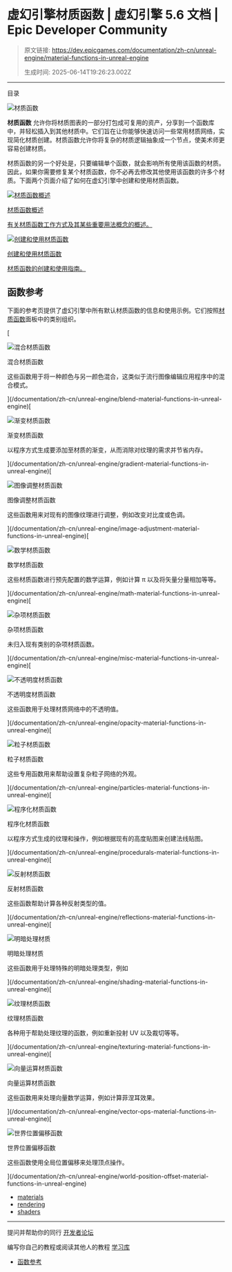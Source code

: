 # 虚幻引擎材质函数 | 虚幻引擎 5.6 文档 | Epic Developer Community

> 原文链接: https://dev.epicgames.com/documentation/zh-cn/unreal-engine/material-functions-in-unreal-engine
> 
> 生成时间: 2025-06-14T19:26:23.002Z

---

目录

![材质函数](https://dev.epicgames.com/community/api/documentation/image/08df2c5b-bc0b-4530-a6b1-cfdd11bf4354?resizing_type=fill&width=1920&height=335)

**材质函数** 允许你将材质图表的一部分打包成可复用的资产，分享到一个函数库中，并轻松插入到其他材质中。它们旨在让你能够快速访问一些常用材质网络，实现简化材质创建。材质函数允许你将复杂的材质逻辑抽象成一个节点，使美术师更容易创建材质。

材质函数的另一个好处是，只要编辑单个函数，就会影响所有使用该函数的材质。因此，如果你需要修复某个材质函数，你不必再去修改其他使用该函数的许多个材质。下面两个页面介绍了如何在虚幻引擎中创建和使用材质函数。

[](/documentation/zh-cn/unreal-engine/unreal-engine-material-functions-overview)

[![材质函数概述](https://d1iv7db44yhgxn.cloudfront.net/documentation/images/7c492654-47f8-463a-8c04-0660e29f5db2/material-functions-overview-topic.png)](/documentation/zh-cn/unreal-engine/unreal-engine-material-functions-overview)

[材质函数概述](/documentation/zh-cn/unreal-engine/unreal-engine-material-functions-overview)

[有关材质函数工作方式及其某些重要用法概念的概述。](/documentation/zh-cn/unreal-engine/unreal-engine-material-functions-overview)

[](/documentation/zh-cn/unreal-engine/creating-and-using-material-functions-in-unreal-engine)

[![创建和使用材质函数](https://d1iv7db44yhgxn.cloudfront.net/documentation/images/c02b3454-052f-4e70-9328-f341031df673/creating-material-functions-topic.png)](/documentation/zh-cn/unreal-engine/creating-and-using-material-functions-in-unreal-engine)

[创建和使用材质函数](/documentation/zh-cn/unreal-engine/creating-and-using-material-functions-in-unreal-engine)

[材质函数的创建和使用指南。](/documentation/zh-cn/unreal-engine/creating-and-using-material-functions-in-unreal-engine)

## 函数参考

下面的参考页提供了虚幻引擎中所有默认材质函数的信息和使用示例。它们按照[材质函数](/documentation/404)面板中的类别组织。

[

![混合材质函数](https://d1iv7db44yhgxn.cloudfront.net/documentation/images/94c61f07-cbd6-43fb-96f4-908bfd04611b/blends.png)

混合材质函数

这些函数用于将一种颜色与另一颜色混合，这类似于流行图像编辑应用程序中的混合模式。





](/documentation/zh-cn/unreal-engine/blend-material-functions-in-unreal-engine)[

![渐变材质函数](https://d1iv7db44yhgxn.cloudfront.net/documentation/images/d968a453-f90b-454a-818f-d7bd1655a80a/gradients.png)

渐变材质函数

以程序方式生成要添加至材质的渐变，从而消除对纹理的需求并节省内存。





](/documentation/zh-cn/unreal-engine/gradient-material-functions-in-unreal-engine)[

![图像调整材质函数](https://d1iv7db44yhgxn.cloudfront.net/documentation/images/1812809e-c749-4861-b26e-ec8e3d17e2f8/imageadjustment.png)

图像调整材质函数

这些函数用来对现有的图像纹理进行调整，例如改变对比度或色调。





](/documentation/zh-cn/unreal-engine/image-adjustment-material-functions-in-unreal-engine)[

![数学材质函数](https://d1iv7db44yhgxn.cloudfront.net/documentation/images/4c7942e5-5af5-440d-9843-c95b40961704/math.png)

数学材质函数

这些材质函数进行预先配置的数学运算，例如计算 π 以及将矢量分量相加等等。





](/documentation/zh-cn/unreal-engine/math-material-functions-in-unreal-engine)[

![杂项材质函数](https://d1iv7db44yhgxn.cloudfront.net/documentation/images/bb9ca37b-31f4-44eb-a47e-1f69875a8aba/misc.png)

杂项材质函数

未归入现有类别的杂项材质函数。





](/documentation/zh-cn/unreal-engine/misc-material-functions-in-unreal-engine)[

![不透明度材质函数](https://d1iv7db44yhgxn.cloudfront.net/documentation/images/d5b75410-8c1d-4733-bdef-ae1c4bfc30de/opacity.png)

不透明度材质函数

这些函数用于处理材质网络中的不透明值。





](/documentation/zh-cn/unreal-engine/opacity-material-functions-in-unreal-engine)[

![粒子材质函数](https://d1iv7db44yhgxn.cloudfront.net/documentation/images/9804d24b-f620-4adc-8920-71aa7fd117c6/particles.png)

粒子材质函数

这些专用函数用来帮助设置复杂粒子网络的外观。





](/documentation/zh-cn/unreal-engine/particles-material-functions-in-unreal-engine)[

![程序化材质函数](https://d1iv7db44yhgxn.cloudfront.net/documentation/images/3f0b86b8-6239-4f6a-87c5-1ba16dc6fb7f/procedurals.png)

程序化材质函数

以程序方式生成的纹理和操作，例如根据现有的高度贴图来创建法线贴图。





](/documentation/zh-cn/unreal-engine/procedurals-material-functions-in-unreal-engine)[

![反射材质函数](https://d1iv7db44yhgxn.cloudfront.net/documentation/images/baf6edeb-a6b8-47d8-8270-763a21348422/reflections.png)

反射材质函数

这些函数帮助计算各种反射类型的值。





](/documentation/zh-cn/unreal-engine/reflections-material-functions-in-unreal-engine)[

![明暗处理材质](https://d1iv7db44yhgxn.cloudfront.net/documentation/images/de17835d-78ac-453f-9936-abba050f02d0/shading.png)

明暗处理材质

这些函数用于处理特殊的明暗处理类型，例如





](/documentation/zh-cn/unreal-engine/shading-material-functions-in-unreal-engine)[

![纹理材质函数](https://d1iv7db44yhgxn.cloudfront.net/documentation/images/15dccfcd-5eba-4c3c-9dd5-2847312d0845/texturing.png)

纹理材质函数

各种用于帮助处理纹理的函数，例如重新投射 UV 以及裁切等等。





](/documentation/zh-cn/unreal-engine/texturing-material-functions-in-unreal-engine)[

![向量运算材质函数](https://d1iv7db44yhgxn.cloudfront.net/documentation/images/c89a038c-03a7-4e8b-b3ec-9f749d45903b/vectorops.png)

向量运算材质函数

这些函数用来处理向量数学运算，例如计算菲涅耳效果。





](/documentation/zh-cn/unreal-engine/vector-ops-material-functions-in-unreal-engine)[

![世界位置偏移函数](https://d1iv7db44yhgxn.cloudfront.net/documentation/images/1cb5a7f1-913e-403c-8f41-7df78fe1d1a0/worldpositionoffset.png)

世界位置偏移函数

这些函数使用全局位置偏移来处理顶点操作。





](/documentation/zh-cn/unreal-engine/world-position-offset-material-functions-in-unreal-engine)

-   [materials](https://dev.epicgames.com/community/search?query=materials)
-   [rendering](https://dev.epicgames.com/community/search?query=rendering)
-   [shaders](https://dev.epicgames.com/community/search?query=shaders)

* * *

提问并帮助你的同行 [开发者论坛](https://forums.unrealengine.com/categories?tag=unreal-engine)

编写你自己的教程或阅读其他人的教程 [学习库](https://dev.epicgames.com/community/unreal-engine/learning)

-   [函数参考](/documentation/zh-cn/unreal-engine/material-functions-in-unreal-engine#%E5%87%BD%E6%95%B0%E5%8F%82%E8%80%83)